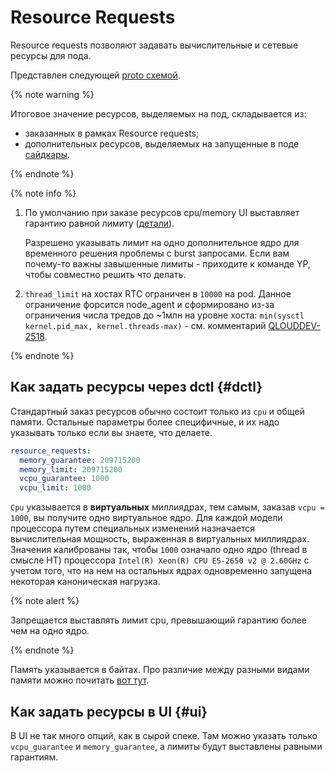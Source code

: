 # Resource Requests

Resource requests позволяют задавать вычислительные и сетевые ресурсы для пода.

Представлен следующей [proto схемой](https://a.yandex-team.ru/arc/trunk/arcadia/yp/client/api/proto/data_model.proto?rev=6549054#L1020-1041).

{% note warning %}

Итоговое значение ресурсов, выделяемых на под, складывается из:

- заказанных в рамках Resource requests;
- дополнительных ресурсов, выделяемых на запущенные в поде [сайдкары](sidecars/sidecars.md).

{% endnote %}


{% note info %}

1. По умолчанию при заказе ресурсов cpu/memory UI выставляет гарантию равной лимиту ([детали](https://clubs.at.yandex-team.ru/yp/298)).

   Разрешено указывать лимит на одно дополнительное ядро для временного решения проблемы с burst запросами. Если вам почему-то важны завышенные лимиты - приходите к команде YP, чтобы совместно решить что делать.

1. `thread_limit` на хостах RTC ограничен в `10000` на pod. Данное ограничение форсится node_agent и сформировано из-за ограничения числа тредов до ~1млн на уровне хоста: `min(sysctl kernel.pid_max, kernel.threads-max)` - см. комментарий [QLOUDDEV-2518](https://st.yandex-team.ru/QLOUDDEV-2518#5c7792a5ea51cd002295bcf3).

{% endnote %}

##  Как задать ресурсы через dctl {#dctl}

Стандартный заказ ресурсов обычно состоит только из `cpu` и общей памяти. Остальные параметры более специфичные, и их надо указывать только если вы знаете, что делаете.

```yaml
resource_requests:
  memory_guarantee: 209715200
  memory_limit: 209715200
  vcpu_guarantee: 1000
  vcpu_limit: 1000
```

`Cpu` указывается в **виртуальных** миллиядрах, тем самым, заказав `vcpu = 1000`, вы получите одно виртуальное ядро. Для каждой модели процессора путем специальных изменений назначается вычислительная мощность, выраженная в виртуальных миллиядрах. Значения калиброваны так, чтобы `1000` означало одно ядро (thread в смысле HT) процессора `Intel(R) Xeon(R) CPU E5-2650 v2 @ 2.60GHz` с учетом того, что на нем на остальных ядрах одновременно запущена некоторая каноническая нагрузка.

{% note alert %}

Запрещается выставлять лимит cpu, превышающий гарантию более чем на одно ядро.

{% endnote %}

Память указывается в байтах. Про различие между разными видами памяти можно почитать [вот тут](https://wiki.yandex-team.ru/porto/memory/).

##  Как задать ресурсы в UI {#ui}

В UI не так много опций, как в сырой спеке. Там можно указать только `vcpu_guarantee` и `memory_guarantee`, а лимиты будут выставлены равными гарантиям.
